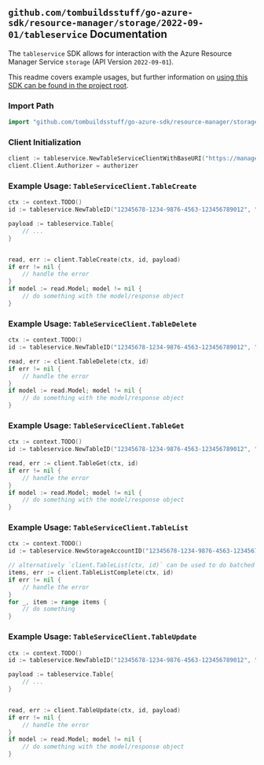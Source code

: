 
## `github.com/tombuildsstuff/go-azure-sdk/resource-manager/storage/2022-09-01/tableservice` Documentation

The `tableservice` SDK allows for interaction with the Azure Resource Manager Service `storage` (API Version `2022-09-01`).

This readme covers example usages, but further information on [using this SDK can be found in the project root](https://github.com/tombuildsstuff/go-azure-sdk/tree/main/docs).

### Import Path

```go
import "github.com/tombuildsstuff/go-azure-sdk/resource-manager/storage/2022-09-01/tableservice"
```


### Client Initialization

```go
client := tableservice.NewTableServiceClientWithBaseURI("https://management.azure.com")
client.Client.Authorizer = authorizer
```


### Example Usage: `TableServiceClient.TableCreate`

```go
ctx := context.TODO()
id := tableservice.NewTableID("12345678-1234-9876-4563-123456789012", "example-resource-group", "storageAccountValue", "tableValue")

payload := tableservice.Table{
	// ...
}


read, err := client.TableCreate(ctx, id, payload)
if err != nil {
	// handle the error
}
if model := read.Model; model != nil {
	// do something with the model/response object
}
```


### Example Usage: `TableServiceClient.TableDelete`

```go
ctx := context.TODO()
id := tableservice.NewTableID("12345678-1234-9876-4563-123456789012", "example-resource-group", "storageAccountValue", "tableValue")

read, err := client.TableDelete(ctx, id)
if err != nil {
	// handle the error
}
if model := read.Model; model != nil {
	// do something with the model/response object
}
```


### Example Usage: `TableServiceClient.TableGet`

```go
ctx := context.TODO()
id := tableservice.NewTableID("12345678-1234-9876-4563-123456789012", "example-resource-group", "storageAccountValue", "tableValue")

read, err := client.TableGet(ctx, id)
if err != nil {
	// handle the error
}
if model := read.Model; model != nil {
	// do something with the model/response object
}
```


### Example Usage: `TableServiceClient.TableList`

```go
ctx := context.TODO()
id := tableservice.NewStorageAccountID("12345678-1234-9876-4563-123456789012", "example-resource-group", "storageAccountValue")

// alternatively `client.TableList(ctx, id)` can be used to do batched pagination
items, err := client.TableListComplete(ctx, id)
if err != nil {
	// handle the error
}
for _, item := range items {
	// do something
}
```


### Example Usage: `TableServiceClient.TableUpdate`

```go
ctx := context.TODO()
id := tableservice.NewTableID("12345678-1234-9876-4563-123456789012", "example-resource-group", "storageAccountValue", "tableValue")

payload := tableservice.Table{
	// ...
}


read, err := client.TableUpdate(ctx, id, payload)
if err != nil {
	// handle the error
}
if model := read.Model; model != nil {
	// do something with the model/response object
}
```
